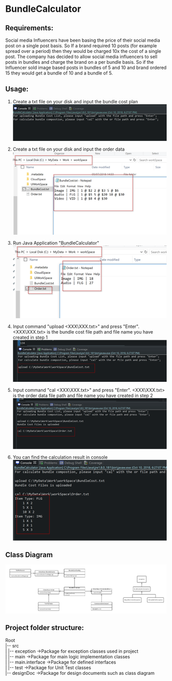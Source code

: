 # BundleCalculator

## Requirements:

Social media Influencers have been basing the price of their social media post on a single post basis. So If a brand required 10 posts (for example spread over a period) then they would be charged 10x the cost of a single post. The company has decided to allow social media influencers to sell posts in bundles and charge the brand on a per bundle basis. So if the Influencer sold image based posts in bundles of 5 and 10 and brand ordered 15 they would get a bundle of 10 and a bundle of 5.

## Usage:

1. Create a txt file on your disk and input the bundle cost plan
![Alt text](/designDoc/screenShot/1.png)  

2. Create a txt file on your disk and input the order data
![Alt text](/designDoc/screenShot/2.png)  

3. Run Java Application "BundleCalculator"
![Alt text](/designDoc/screenShot/3.png)  

4. Input command "upload <XXX\XXX.txt>" and press "Enter". <XXX\XXX.txt> is the bundle cost file path and file name you have created in step 1
![Alt text](/designDoc/screenShot/4.png)  

5. Input command "cal <XXX\XXX.txt>" and press "Enter". <XXX\XXX.txt> is the order data file path and file name you have created in step 2
![Alt text](/designDoc/screenShot/5.png)  

6. You can find the calculation result in console
![Alt text](/designDoc/screenShot/6.png)

## Class Diagram
![Alt text](/designDoc/BundleCalculator_ClassDiagram.jpg)

## Project folder structure:
Root  
|--	src  
|		|-- exception  ->Package for exception classes used in project  
|		|-- main  ->Package for main logic implementation classes  
|		|-- main.interface  ->Package for defined interfaces  
|		|-- test  ->Package for Unit Test classes  
|--	designDoc  ->Package for design documents such as class diagram
